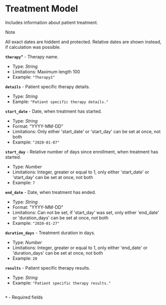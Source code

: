 # Treatment Model
Includes information about patient treatment.

>[!NOTE]
> All exact dates are hiddent and protected. Relative dates are shown instead, if calculation was possible.

**`therapy`*** - Therapy name.
- Type: _String_
- Limitations: Maximum length 100
- Example: `"Therapy1"`

**`details`** - Patient specific therapy details.
- Type: _String_
- Eample: `"Patient specific therapy details."`

**`start_date`** - Date, when treatment has started.
- Type: _String_
- Format: "YYYY-MM-DD"
- Limitations: Only either 'start_date' or 'start_day' can be set at once, not both
- Example: `"2020-01-07"`

**`start_day`** - Relative number of days since enrollment, when treatment has started.
- Type: _Number_
- Limitations: Integer, greater or equal to 1, only either 'start_date' or 'start_day' can be set at once, not both
- Example: `7`

**`end_date`** - Date, when treatment has ended.
- Type: _String_
- Format: "YYYY-MM-DD"
- Limitations: Can not be set, if 'start_day' was set, only either 'end_date' or 'duration_days' can be set at once, not both
- Example: `"2020-01-27"`

**`duration_days`** - Treatment duration in days.
- Type: _Number_
- Limitations: Integer, greater or equal to 1, only either 'end_date' or 'duration_days' can be set at once, not both
- Example: `20`

**`results`** - Patient specific therapy results.
- Type: _String_
- Example: `"Patient specific therapy results."`

##
**`*`** - Required fields
